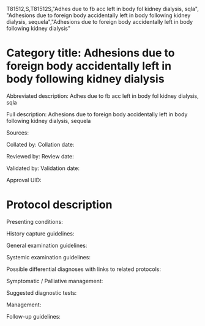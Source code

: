 T81512,S,T81512S,"Adhes due to fb acc left in body fol kidney dialysis, sqla", "Adhesions due to foreign body accidentally left in body following kidney dialysis, sequela","Adhesions due to foreign body accidentally left in body following kidney dialysis"
# Category title: Adhesions due to foreign body accidentally left in body following kidney dialysis

Abbreviated description: Adhes due to fb acc left in body fol kidney dialysis, sqla

Full description: Adhesions due to foreign body accidentally left in body following kidney dialysis, sequela

Sources:

Collated by:
Collation date:

Reviewed by:
Review date:

Validated by:
Validation date:

Approval UID:

# Protocol description

Presenting conditions:

History capture guidelines:

General examination guidelines:

Systemic examination guidelines:

Possible differential diagnoses with links to related protocols:

Symptomatic / Palliative management:

Suggested diagnostic tests:

Management:

Follow-up guidelines:
